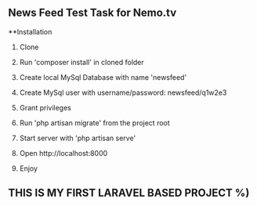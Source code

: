 ## News Feed Test Task for Nemo.tv

**Installation

1) Clone

2) Run 'composer install' in cloned folder

3) Create local MySql Database with name 'newsfeed'

4) Create MySql user with username/password: newsfeed/q1w2e3

5) Grant privileges

6) Run 'php artisan migrate' from the project root

7) Start server with 'php artisan serve'

8) Open http://localhost:8000

9) Enjoy


## THIS IS MY FIRST LARAVEL BASED PROJECT %)